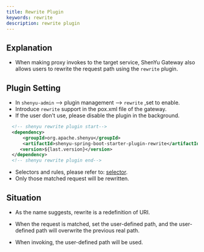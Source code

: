 ```yaml
---
title: Rewrite Plugin
keywords: rewrite
description: rewrite plugin
---
```


## Explanation

* When making proxy invokes to the target service, ShenYu Gateway also allows users to rewrite the request path using the `rewrite` plugin.

## Plugin Setting

* In `shenyu-admin` --> plugin management --> `rewrite` ,set to enable.
* Introduce `rewrite` support in the pox.xml file of the gateway.
* If the user don't use, please disable the plugin in the background.

```xml
  <!-- shenyu rewrite plugin start-->
  <dependency>
      <groupId>org.apache.shenyu</groupId>
      <artifactId>shenyu-spring-boot-starter-plugin-rewrite</artifactId>
     <version>${last.version}</version>
  </dependency>
  <!-- shenyu rewrite plugin end-->
```

* Selectors and rules, please refer to: [selector](../selector-and-rule).
* Only those matched request will be rewritten.

## Situation

* As the name suggests, rewrite is a redefinition of URI.

* When the request is matched, set the user-defined path, and the user-defined path will overwrite the previous real path.

* When invoking, the user-defined path will be used.
